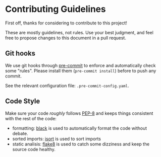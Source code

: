 # Contributing Guidelines

First off, thanks for considering to contribute to this project!

These are mostly guidelines, not rules. Use your best judgment, and feel free to propose changes to this document in a pull request.

## Git hooks

We use git hooks through [pre-commit](https://pre-commit.com/) to enforce and automatically check some "rules". Please install them (`pre-commit install`) before to push any commit.

See the relevant configuration file: `.pre-commit-config.yaml`.

## Code Style

Make sure your code *roughly* follows [PEP-8](https://www.python.org/dev/peps/pep-0008/) and keeps things consistent with the rest of the code:

- formatting: [black](https://black.readthedocs.io/) is used to automatically format the code without debate.
- sorted imports: [isort](https://pycqa.github.io/isort/) is used to sort imports
- static analisis: [flake8](https://flake8.pycqa.org/en/latest/) is used to catch some dizziness and keep the source code healthy.
